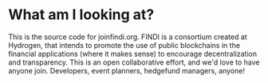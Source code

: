 # What am I looking at?

This is the source code for joinfindi.org. FINDI is a consortium created at Hydrogen, that intends to promote the use of public blockchains in the financial applications (where it makes sense) to encourage decentralization and transparency. This is an open collaborative effort, and we'd love to have anyone join. Developers, event planners, hedgefund managers, anyone!   


